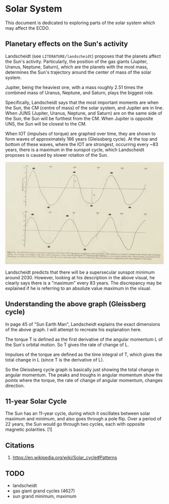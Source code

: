 # Solar System

This document is dedicated to exploring parts of the solar system which may affect the ECDO.

## Planetary effects on the Sun's activity

Landscheidt (see `LITERATURE/landscheidt`) proposes that the planets affect the Sun's activity. Particularly, the position of the gas giants (Jupiter, Uranus, Neptune, Saturn), which are the planets with the most mass, determines the Sun's trajectory around the center of mass of the solar system.

Jupiter, being the heaviest one, with a mass roughly 2.51 times the combined mass of Uranus, Neptune, and Saturn, plays the biggest role.

Specifically, Landscheidt says that the most important moments are when the Sun, the CM (centre of mass) of the solar system, and Jupiter are in line. When JUNS (Jupiter, Uranus, Neptune, and Saturn) are on the same side of the Sun, the Sun will be furthest from the CM. When Jupiter is opposite UNS, the Sun will be closest to the CM.

When IOT (impulses of torque) are graphed over time, they are shown to form waves of approximately 166 years (Gleissberg cycle). At the top and bottom of these waves, where the IOT are strongest, occurring every ~83 years, there is a maximum in the sunspot cycle, which Landscheidt proposes is caused by slower rotation of the Sun.

![sunspot cycles](img/sunspot-cycles.png "sunspot cycles")

Landscheidt predicts that there will be a supersecular sunspot minimum around 2030. However, looking at his description in the above visual, he clearly says there is a "maximum" every 83 years. The discrepancy may be explained if he is referring to an absolute value maximum in the visual.

## Understanding the above graph (Gleissberg cycle)

In page 45 of "Sun Earth Man", Landscheidt explains the exact dimensions of the above graph. I will attempt to recreate his explanation here.

The torque T is defined as the first derivative of the angular momentum L of the Sun's orbital motion. So T gives the rate of change of L.

Impulses of the torque are defined as the time integral of T, which gives the total change in L (since T is the derivative of L).

So the Gleissberg cycle graph is basically just showing the total change in angular momentum. The peaks and troughs in angular momentum show the points where the torque, the rate of change of angular momentum, changes direction.

## 11-year Solar Cycle

The Sun has an 11-year cycle, during which it oscillates between solar maximum and minimum, and also goes through a pole flip. Over a period of 22 years, the Sun would go through two cycles, each with opposite magnetic polarities. [1]

## Citations

1. https://en.wikipedia.org/wiki/Solar_cycle#Patterns

## TODO

- landscheidt
- gas giant grand cycles (4627)
- sun grand minimum, maximum